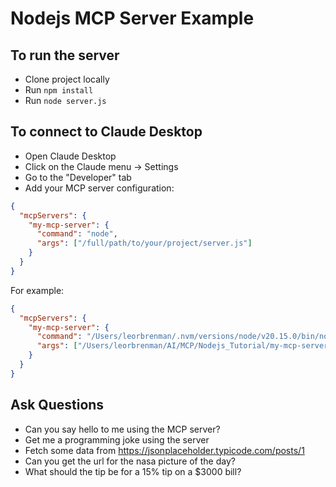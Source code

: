 # Nodejs MCP Server Example

## To run the server
* Clone project locally
* Run `npm install`
* Run `node server.js`

## To connect to Claude Desktop
* Open Claude Desktop
* Click on the Claude menu → Settings
* Go to the "Developer" tab
* Add your MCP server configuration:

```json
{
  "mcpServers": {
    "my-mcp-server": {
      "command": "node",
      "args": ["/full/path/to/your/project/server.js"]
    }
  }
}
```

For example:

```json
{
  "mcpServers": {
    "my-mcp-server": {
      "command": "/Users/leorbrenman/.nvm/versions/node/v20.15.0/bin/node",
      "args": ["/Users/leorbrenman/AI/MCP/Nodejs_Tutorial/my-mcp-server/server.js"]
    }
  }
}
```

## Ask Questions

* Can you say hello to me using the MCP server?
* Get me a programming joke using the server
* Fetch some data from https://jsonplaceholder.typicode.com/posts/1
* Can you get the url for the nasa picture of the day?
* What should the tip be for a 15% tip on a $3000 bill?